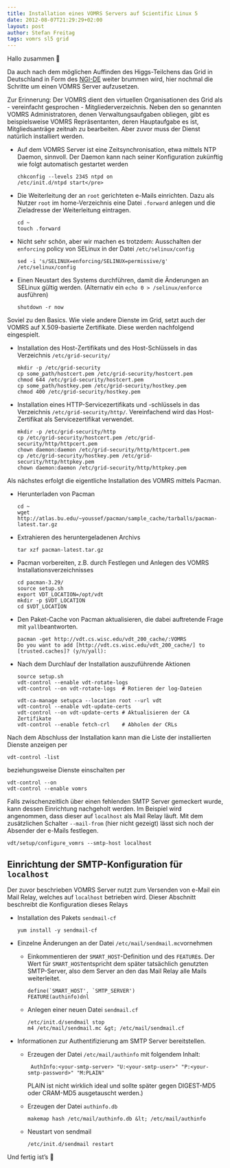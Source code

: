 ```yaml
---
title: Installation eines VOMRS Servers auf Scientific Linux 5
date: 2012-08-07T21:29:29+02:00
layout: post
author: Stefan Freitag
tags: vomrs sl5 grid
---
```


Hallo zusammen 🙂

Da auch nach dem möglichen Auffinden des Higgs-Teilchens das Grid in Deutschland
in Form des [NGI-DE](http://www.ngi-de.eu/) weiter brummen wird, hier nochmal
die Schritte um einen VOMRS Server aufzusetzen.

Zur Erinnerung: Der VOMRS dient den virtuellen Organisationen des Grid als -
vereinfacht gesprochen - Mitgliederverzeichnis. Neben den so genannten VOMRS
Administratoren, denen Verwaltungsaufgaben obliegen, gibt es beispielsweise
VOMRS Repräsentanten, deren Hauptaufgabe es ist, Mitgliedsanträge zeitnah zu
bearbeiten. Aber zuvor muss der Dienst natürlich installiert werden.

- Auf dem VOMRS Server ist eine Zeitsynchronisation, etwa mittels NTP Daemon,
  sinnvoll. Der Daemon kann nach seiner Konfiguration zukünftig wie folgt
  automatisch gestartet werden
  
  ```shell
  chkconfig --levels 2345 ntpd on
  /etc/init.d/ntpd start</pre>
  ```

- Die Weiterleitung der an `root` gerichteten e-Mails einrichten. Dazu als
  Nutzer `root` im home-Verzeichnis eine Datei `.forward` anlegen und die
  Zieladresse der Weiterleitung eintragen.
  
  ```shell
  cd ~
  touch .forward
  ```

- Nicht sehr schön, aber wir machen es trotzdem: Ausschalten der `enforcing` policy von SELinux in der Datei `/etc/selinux/config`

  ```shell
  sed -i 's/SELINUX=enforcing/SELINUX=permissive/g' /etc/selinux/config
  ```

- Einen Neustart des Systems durchführen, damit die Änderungen an SELinux gültig werden. (Alternativ ein `echo 0 > /selinux/enforce` ausführen)

  ```shell
  shutdown -r now
  ```

Soviel zu den Basics. Wie viele andere Dienste im Grid, setzt auch der VOMRS auf X.509-basierte Zertifikate. Diese werden nachfolgend eingespielt.

- Installation des Host-Zertifikats und des Host-Schlüssels in das Verzeichnis `/etc/grid-security/`
  
  ```shell
  mkdir -p /etc/grid-security
  cp some_path/hostcert.pem /etc/grid-security/hostcert.pem
  chmod 644 /etc/grid-security/hostcert.pem
  cp some_path/hostkey.pem /etc/grid-security/hostkey.pem
  chmod 400 /etc/grid-security/hostkey.pem
  ```

- Installation eines HTTP-Servicezertifikats und -schlüssels in das Verzeichnis `/etc/grid-security/http/`. Vereinfachend wird das Host-Zertifikat als Servicezertifikat verwendet.

  ```shell
  mkdir -p /etc/grid-security/http
  cp /etc/grid-security/hostcert.pem /etc/grid-security/http/httpcert.pem
  chown daemon:daemon /etc/grid-security/http/httpcert.pem 
  cp /etc/grid-security/hostkey.pem /etc/grid-security/http/httpkey.pem
  chown daemon:daemon /etc/grid-security/http/httpkey.pem
  ```

Als nächstes erfolgt die eigentliche Installation des VOMRS mittels Pacman.

- Herunterladen von Pacman
  
  ```shell
  cd ~
  wget http://atlas.bu.edu/~youssef/pacman/sample_cache/tarballs/pacman-latest.tar.gz
  ```

- Extrahieren des heruntergeladenen Archivs
  
  ```shell
  tar xzf pacman-latest.tar.gz
  ```

- Pacman vorbereiten, z.B. durch Festlegen und Anlegen des VOMRS Installationsverzeichnisses

  ```shell
  cd pacman-3.29/
  source setup.sh
  export VDT_LOCATION=/opt/vdt
  mkdir -p $VDT_LOCATION
  cd $VDT_LOCATION
  ```

- Den Paket-Cache von Pacman aktualisieren, die dabei auftretende Frage mit `yall`beantworten.
  
  ```shell
  pacman -get http://vdt.cs.wisc.edu/vdt_200_cache/:VOMRS
  Do you want to add [http://vdt.cs.wisc.edu/vdt_200_cache/] to [trusted.caches]? (y/n/yall):
  ```

- Nach dem Durchlauf der Installation auszuführende Aktionen

  ```shell
  source setup.sh
  vdt-control --enable vdt-rotate-logs
  vdt-control --on vdt-rotate-logs  # Rotieren der log-Dateien

  vdt-ca-manage setupca --location root --url vdt
  vdt-control --enable vdt-update-certs
  vdt-control --on vdt-update-certs # Aktualisieren der CA Zertifikate
  vdt-control --enable fetch-crl    # Abholen der CRLs
  ```

Nach dem Abschluss der Installation kann man die Liste der installierten Dienste anzeigen per

```shell
vdt-control -list
```

beziehungsweise Dienste einschalten per

```shell
vdt-control --on 
vdt-control --enable vomrs
```

Falls zwischenzeitlich über einen fehlenden SMTP Server gemeckert wurde, kann
dessen Einrichtung nachgeholt werden. Im Beispiel wird angenommen, dass dieser
auf `localhost` als Mail Relay läuft. Mit dem zusätzlichen Schalter
`--mail-from` (hier nicht gezeigt) lässt sich noch der Absender der e-Mails
festlegen.

```shell
vdt/setup/configure_vomrs --smtp-host localhost
```

## Einrichtung der SMTP-Konfiguration für `localhost`

Der zuvor beschrieben VOMRS Server nutzt zum Versenden von e-Mail ein Mail Relay, welches auf `localhost` betrieben wird. Dieser Abschnitt beschreibt die Konfiguration dieses Relays

- Installation des Pakets `sendmail-cf`

  ```shell
  yum install -y sendmail-cf
  ```

- Einzelne Änderungen an der Datei `/etc/mail/sendmail.mc`vornehmen
  - Einkommentieren der `SMART_HOST`-Definition und des `FEATURE`s. Der Wert für `SMART_HOST`entspricht dem später tatsächlich genutzten SMTP-Server, also dem Server an den das Mail Relay alle Mails weiterleitet.
  
    ```shell
    define(`SMART_HOST', `SMTP_SERVER')
    FEATURE(authinfo)dnl
    ```

  - Anlegen einer neuen Datei `sendmail.cf`

    ```shell
    /etc/init.d/sendmail stop
    m4 /etc/mail/sendmail.mc &gt; /etc/mail/sendmail.cf
    ```

- Informationen zur Authentifizierung am SMTP Server bereitstellen.
  - Erzeugen der Datei `/etc/mail/authinfo` mit folgendem Inhalt:

    ```shell
     AuthInfo:<your-smtp-server> "U:<your-smtp-user>" "P:<your-smtp-password>" "M:PLAIN"
    ```

    PLAIN ist nicht wirklich ideal und sollte später gegen DIGEST-MD5 oder CRAM-MD5 ausgetauscht werden.)

  - Erzeugen der Datei `authinfo.db`

    ```shell
    makemap hash /etc/mail/authinfo.db &lt; /etc/mail/authinfo
    ```

  - Neustart von sendmail

    ```shell
    /etc/init.d/sendmail restart
    ```

Und fertig ist&#8217;s 🙂